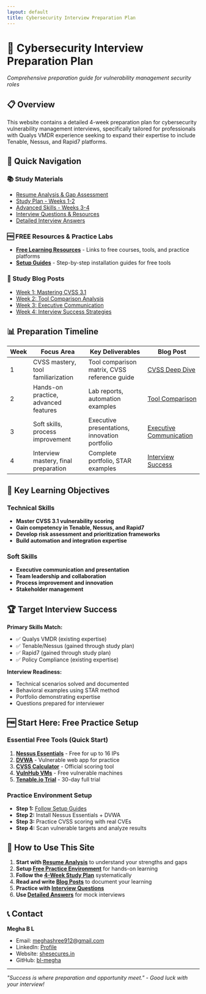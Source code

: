 ```yaml
---
layout: default
title: Cybersecurity Interview Preparation Plan
---
```


# 🎯 Cybersecurity Interview Preparation Plan

*Comprehensive preparation guide for vulnerability management security roles*

## 📋 Overview

This website contains a detailed 4-week preparation plan for cybersecurity vulnerability management interviews, specifically tailored for professionals with Qualys VMDR experience seeking to expand their expertise to include Tenable, Nessus, and Rapid7 platforms.

## 🚀 Quick Navigation

### 📚 Study Materials
- [Resume Analysis & Gap Assessment](docs/01-resume-analysis)
- [Study Plan - Weeks 1-2](docs/02-study-plan-weeks-1-2)
- [Advanced Skills - Weeks 3-4](docs/03-advanced-skills-weeks-3-4)
- [Interview Questions & Resources](docs/04-interview-questions-resources)
- [Detailed Interview Answers](docs/05-detailed-interview-answers)

### 🆓 **FREE Resources & Practice Labs**
- [**Free Learning Resources**](resources/free-learning-resources) - Links to free courses, tools, and practice platforms
- [**Setup Guides**](resources/setup-guides) - Step-by-step installation guides for free tools

### 📝 Study Blog Posts
- [Week 1: Mastering CVSS 3.1](blog-posts/week1-cvss-mastery)
- [Week 2: Tool Comparison Analysis](blog-posts/week2-tool-comparison)
- [Week 3: Executive Communication](blog-posts/week3-executive-communication)
- [Week 4: Interview Success Strategies](blog-posts/week4-interview-success)

## 📊 Preparation Timeline

| Week | Focus Area | Key Deliverables | Blog Post |
|------|------------|------------------|-----------|
| 1 | CVSS mastery, tool familiarization | Tool comparison matrix, CVSS reference guide | [CVSS Deep Dive](blog-posts/week1-cvss-mastery) |
| 2 | Hands-on practice, advanced features | Lab reports, automation examples | [Tool Comparison](blog-posts/week2-tool-comparison) |
| 3 | Soft skills, process improvement | Executive presentations, innovation portfolio | [Executive Communication](blog-posts/week3-executive-communication) |
| 4 | Interview mastery, final preparation | Complete portfolio, STAR examples | [Interview Success](blog-posts/week4-interview-success) |

## 🎯 Key Learning Objectives

### Technical Skills
- **Master CVSS 3.1 vulnerability scoring**
- **Gain competency in Tenable, Nessus, and Rapid7**
- **Develop risk assessment and prioritization frameworks**
- **Build automation and integration expertise**

### Soft Skills
- **Executive communication and presentation**
- **Team leadership and collaboration**
- **Process improvement and innovation**
- **Stakeholder management**

## 🏆 Target Interview Success

**Primary Skills Match:**
- ✅ Qualys VMDR (existing expertise)
- ✅ Tenable/Nessus (gained through study plan)
- ✅ Rapid7 (gained through study plan)
- ✅ Policy Compliance (existing expertise)

**Interview Readiness:**
- Technical scenarios solved and documented
- Behavioral examples using STAR method
- Portfolio demonstrating expertise
- Questions prepared for interviewer

## 🆓 **Start Here: Free Practice Setup**

### Essential Free Tools (Quick Start)
1. **[Nessus Essentials](https://www.tenable.com/products/nessus/nessus-essentials)** - Free for up to 16 IPs
2. **[DVWA](http://www.dvwa.co.uk/)** - Vulnerable web app for practice
3. **[CVSS Calculator](https://www.first.org/cvss/calculator/3.1)** - Official scoring tool
4. **[VulnHub VMs](https://www.vulnhub.com/)** - Free vulnerable machines
5. **[Tenable.io Trial](https://www.tenable.com/products/tenable-io/evaluate)** - 30-day full trial

### Practice Environment Setup
- **Step 1:** [Follow Setup Guides](resources/setup-guides)
- **Step 2:** Install Nessus Essentials + DVWA
- **Step 3:** Practice CVSS scoring with real CVEs
- **Step 4:** Scan vulnerable targets and analyze results

## 📖 How to Use This Site

1. **Start with [Resume Analysis](docs/01-resume-analysis)** to understand your strengths and gaps
2. **Setup [Free Practice Environment](resources/setup-guides)** for hands-on learning
3. **Follow the [4-Week Study Plan](docs/02-study-plan-weeks-1-2)** systematically
4. **Read and write [Blog Posts](blog-posts/week1-cvss-mastery)** to document your learning
5. **Practice with [Interview Questions](docs/04-interview-questions-resources)**
6. **Use [Detailed Answers](docs/05-detailed-interview-answers)** for mock interviews

## 📞 Contact

**Megha B L**
- Email: meghashree912@gmail.com
- LinkedIn: [Profile](https://linkedin.com/in/megha-bl)
- Website: [shesecures.in](https://shesecures.in)
- GitHub: [bl-megha](https://github.com/bl-megha)

---

*"Success is where preparation and opportunity meet." - Good luck with your interview!*
